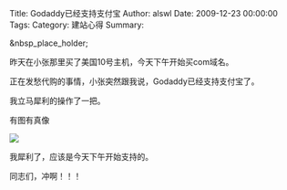 Title: Godaddy已经支持支付宝
Author: alswl
Date: 2009-12-23 00:00:00
Tags: 
Category: 建站心得
Summary: 

&nbsp_place_holder;

昨天在小张那里买了美国10号主机，今天下午开始买com域名。

正在发愁代购的事情，小张突然跟我说，Godaddy已经支持支付宝了。

我立马犀利的操作了一把。

有图有真像

![](http://upload-log4d.qiniudn.com/2009/12/godaddy_alipay.jpg)

我犀利了，应该是今天下午开始支持的。

同志们，冲啊！！！

